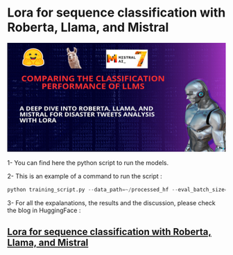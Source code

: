 # Lora for sequence classification with Roberta, Llama, and Mistral

![Thumbnail](Thumbnail.png)


1- You can find here the python script to run the models. 

2- This is an example of a command to run the script :

```python
python training_script.py --data_path=~/processed_hf --eval_batch_size=64 --lora_alpha=64 --lora_bias=none --lora_dropout=0.07398992286835075 --lora_rank=16 --lr=0.00013709255662608955 --max_length=512 --model_name=meta-llama/Llama-2-7b-hf --num_epochs=10 --output_path=~/llama-2-7b-hf-lora-token-classification --train_batch_size=16 --weight_decay=0.005808018858604934 --set_pad_id
```

3- For all the expalanations, the results and the discussion, please check the blog in HuggingFace :

## [Lora for sequence classification with Roberta, Llama, and Mistral](https://huggingface.co/blog/lora-sequence-classification)